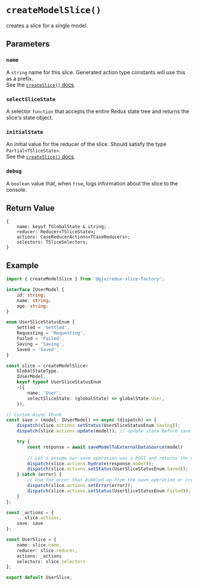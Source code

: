 # `createModelSlice()`
creates a slice for a single model.

## Parameters

### `name`
A `string` name for this slice. Generated action type constants will use this as a prefix. <br>
See the [`createSlice()` docs](https://redux-toolkit.js.org/api/createSlice#name).

### `selectSliceState`
A selector `function` that accepts the entire Redux state tree and returns the slice's state object.

### `initialState`
An initial value for the reducer of the slice. Should satisfy the type `Partial<TSliceState>`. <br>
See the [`createSlice()` docs](https://redux-toolkit.js.org/api/createSlice#initialstate).

### `debug`
A `boolean` value that, when `true`, logs information about the slice to the console.

## Return Value
```
{
    name: keyof TGlobalState & string;
    reducer: Reducer<TSliceState>;
    actions: CaseReducerActions<TCaseReducers>;
    selectors: TSliceSelectors;
}
```

## Example

```typescript
import { createModelSlice } from '@gjv/redux-slice-factory';

interface IUserModel {
    id: string;
    name: string;
    age: string;
}

enum UserSliceStatusEnum {
    Settled = 'Settled',
    Requesting = 'Requesting',
    Failed = 'Failed',
    Saving = 'Saving',
    Saved = 'Saved',
}

const slice = createModelSlice<
    GlobalStateType,
    IUserModel,
    keyof typeof UserSliceStatusEnum
    >({
        name: 'User',
        selectSliceState: (globalState) => globalState.User,
    });

// Custom Async Thunk
const save = (model: IUserModel) => async (dispatch) => {
    dispatch(slice.actions.setStatus(UserSliceStatusEnum.Saving));
    dispatch(slice.actions.update(model)); // Update state before save request if necessary

    try {
        const response = await saveModelToExternalDataSource(model)
        
        // Let's assume our save operation was a POST and returns the model we just saved
        dispatch(slice.actions.hydrate(response.model));
        dispatch(slice.actions.setStatus(UserSliceStatusEnum.Saved));
    } catch (error) {
        // Use the error that bubbled up from the save operation or create your own Error object
        dispatch(slice.actions.setError(error));
        dispatch(slice.actions.setStatus(UserSliceStatusEnum.Failed));
    }
};

const _actions = {
    ...slice.actions,
    save: save
};

const UserSlice = {
    name: slice.name,
    reducer: slice.reducer,
    actions: _actions
    selectors: slice.selectors
};

export default UserSlice;
```
